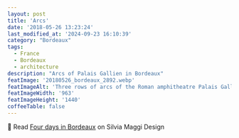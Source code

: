 ```yaml
---
layout: post
title: 'Arcs'
date: '2018-05-26 13:23:24'
last_modified_at: '2024-09-23 16:10:39'
category: "Bordeaux"
tags:
  - France
  - Bordeaux
  - architecture
description: "Arcs of Palais Gallien in Bordeaux"
featImage: '20180526_bordeaux_2892.webp'
featImageAlt: 'Three rows of arcs of the Roman amphitheatre Palais Gallien'
featImageWidth: '963'
featImageHeight: '1440'
coffeeTable: false
---
```

🔗 Read [Four days in Bordeaux](https://silviamaggidesign.com/photography/four-days-in-bordeaux/) on Silvia Maggi Design